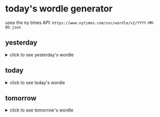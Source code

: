 # today's wordle generator

uses the ny times API: `https://www.nytimes.com/svc/wordle/v2/YYYY-MM-DD.json`

## yesterday

<details>
    <summary>click to see yesterday's wordle</summary>

    shank

</details>

## today

<details>
    <summary>click to see today's wordle</summary>

    tithe

</details>

## tomorrow

<details>
    <summary>click to see tomorrow's wordle</summary>

    facet

</details>

